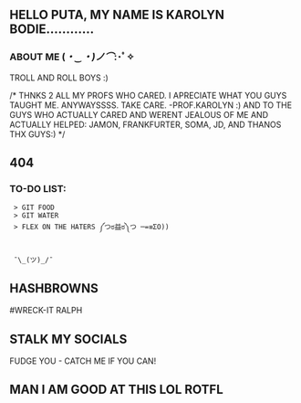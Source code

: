 
## HELLO PUTA, MY NAME IS KAROLYN BODIE............

### ABOUT ME (*・‿・)ノ⌒*:･ﾟ✧

TROLL AND ROLL BOYS :)

/* THNKS 2 ALL MY PROFS WHO CARED. I APRECIATE WHAT YOU GUYS TAUGHT ME. ANYWAYSSSS. TAKE CARE. -PROF.KAROLYN :) 
 AND TO THE GUYS WHO ACTUALLY CARED AND WERENT JEALOUS OF ME AND ACTUALLY HELPED: JAMON, FRANKFURTER, SOMA, JD, AND THANOS THX GUYS:)
*/

## 404


### TO-DO LIST:

```
 > GIT FOOD 
 > GIT WATER 
 > FLEX ON THE HATERS ༼つಠ益ಠ༽つ ─=≡ΣO))
 
```

     ¯\_(ツ)_/¯ 



     
## HASHBROWNS 
#WRECK-IT RALPH 

## STALK MY SOCIALS 
FUDGE YOU - CATCH ME IF YOU CAN!


## MAN I AM GOOD AT THIS LOL ROTFL 


